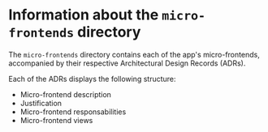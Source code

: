 # Information about the `micro-frontends` directory

The `micro-frontends` directory contains each of the app's micro-frontends, accompanied by their respective Architectural Design Records (ADRs).

Each of the ADRs displays the following structure:
- Micro-frontend description
- Justification
- Micro-frontend responsabilities
- Micro-frontend views

